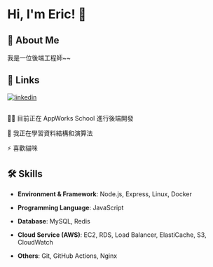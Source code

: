 
# Hi, I'm Eric! 👋

## 🚀 About Me
我是一位後端工程師~~

## 🔗 Links
[![linkedin](https://img.shields.io/badge/linkedin-0A66C2?style=for-the-badge&logo=linkedin&logoColor=white)](https://www.linkedin.com/in/xuxinye/)


## 
👩‍💻 目前正在 AppWorks School 進行後端開發

🧠 我正在學習資料結構和演算法

⚡️ 喜歡貓咪


## 🛠 Skills
- **Environment & Framework**: Node.js, Express, Linux, Docker

- **Programming Language**: JavaScript

- **Database**: MySQL, Redis

- **Cloud Service (AWS)**: EC2, RDS, Load Balancer, ElastiCache, S3, CloudWatch

- **Others**: Git, GitHub Actions, Nginx

